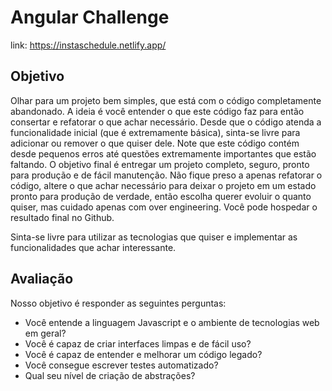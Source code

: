 # Angular Challenge

link: https://instaschedule.netlify.app/

## Objetivo
Olhar para um projeto bem simples, que está com o código completamente abandonado. A ideia é você entender o que este código faz para então consertar e refatorar o que achar necessário. Desde que o código atenda a funcionalidade inicial (que é extremamente básica), sinta-se livre para adicionar ou remover o que quiser dele. Note que este código contém desde pequenos erros até questões extremamente importantes que estão faltando. O objetivo final é entregar um projeto completo, seguro, pronto para produção e de fácil manutenção. Não fique preso a apenas refatorar o código, altere o que achar necessário para deixar o projeto em um estado pronto para produção de verdade, então escolha querer evoluir o quanto quiser, mas cuidado apenas com over engineering. Você pode hospedar o resultado final no Github.

Sinta-se livre para utilizar as tecnologias que quiser e implementar as funcionalidades que achar interessante.

## Avaliação
Nosso objetivo é responder as seguintes perguntas:

* Você entende a linguagem Javascript e o ambiente de tecnologias web em geral?
* Você é capaz de criar interfaces limpas e de fácil uso?
* Você é capaz de entender e melhorar um código legado?
* Você consegue escrever testes automatizado?
* Qual seu nível de criação de abstrações?
